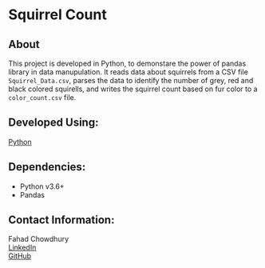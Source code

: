 # **Squirrel Count**
## About
This project is developed in Python, to demonstare the power of pandas library in data manupulation. It reads data about squirrels from a CSV file ```Squirrel_Data.csv```, parses the data to identify the number of grey, red and black colored squirells, and writes the squirrel count based on fur color to a ```color_count.csv``` file.


## Developed Using:
[Python](https://www.python.org/)

## Dependencies:
- Python v3.6+
- Pandas

## Contact Information:
Fahad Chowdhury\
[LinkedIn](https://www.linkedin.com/in/fahad-chowdhury-fi)\
[GitHub](https://github.com/Fahad-Chowdhury)
